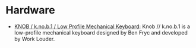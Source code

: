# Hardware

- [KNOB / k.no.b.1 / Low Profile Mechanical Keyboard](https://knob.design/): Knob // k.no.b.1 is a low-profile mechanical keyboard designed by Ben Fryc and developed by Work Louder.
